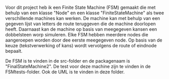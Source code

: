 Voor dit project heb ik een Finite State Machine (FSM) gemaakt die met behulp van een klasse "Node" en een klasse "FiniteStateMachine" als twee verschillende machines kan werken.
De machine kan met behulp van een gegeven lijst van letters de route teruggeven die de machine doorlopen heeft.
Daarnaast kan de machine op basis van meegegeven kansen een dobbelsteen worp simuleren.
Elke FSM hebben meerdere nodes die aangeroepen worden door dee eerste meegegeven node. Op basis van de keuze (tekstverwerking of kans) wordt vervolgens de route of eindnode bepaalt.

De FSM is te vinden in de src-folder en de packagenaam is "FinalStateMachine2". De test voor deze machine zijn te vinden in de FSMtests-folder.
Ook de UML is te vinden in deze folder.
